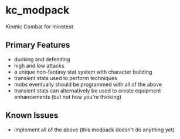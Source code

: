 # kc_modpack
Kinetic Combat for minetest

## Primary Features
* ducking and defending
* high and low attacks
* a unique non-fantasy stat system with character building
* transient stats used to perform techniques
* mobs eventually should be programmed with all of the above
* transient stats can alternatively be used to create equipment enhancements (but not how you're thinking)

## Known Issues
* implement all of the above (this modpack doesn't do anything yet)
